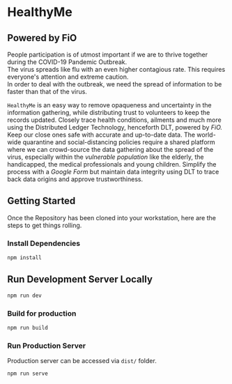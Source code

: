 # HealthyMe

## Powered by FiO

People participation is of utmost important if we are to thrive together during the COVID-19 Pandemic Outbreak.  
The virus spreads like flu with an even higher contagious rate. This requires everyone's attention and extreme caution.  
In order to deal with the outbreak, we need the spread of information to be faster than that of the virus.  

`HealthyMe` is an easy way to remove opaqueness and uncertainty in the information gathering, while distributing trust to volunteers to keep the records updated. Closely trace health conditions, ailments and much more using the Distributed Ledger Technology, henceforth DLT, powered by *FiO.* Keep our close ones safe with accurate and up-to-date data. The world-wide quarantine and social-distancing policies require a shared platform where we can crowd-source the data gathering about the spread of the virus, especially within the _vulnerable population_ like the elderly, the handicapped, the medical professionals and young children. Simplify the process with a _Google Form_ but maintain data integrity using DLT to trace back data origins and approve trustworthiness.  

## Getting Started

Once the Repository has been cloned into your workstation, here are the steps to get things rolling.

### Install Dependencies

```sh
npm install
```

## Run Development Server Locally

```sh
npm run dev
```

### Build for production

```sh
npm run build
```

### Run Production Server

Production server can be accessed via `dist/` folder.

```sh
npm run serve
```
